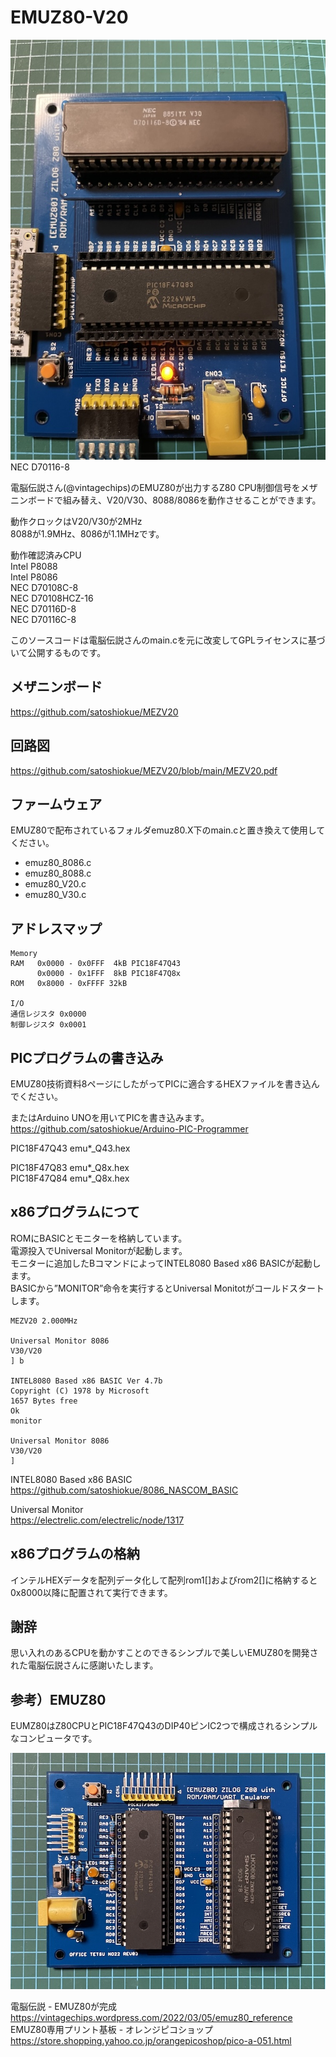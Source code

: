# EMUZ80-V20

![MEZV30](https://github.com/satoshiokue/EMUZ80-V20/blob/main/MEZV30.jpeg)    
NEC D70116-8  

電脳伝説さん(@vintagechips)のEMUZ80が出力するZ80 CPU制御信号をメザニンボードで組み替え、V20/V30、8088/8086を動作させることができます。  

動作クロックはV20/V30が2MHz  
8088が1.9MHz、8086が1.1MHzです。  

動作確認済みCPU  
Intel P8088  
Intel P8086  
NEC D70108C-8  
NEC D70108HCZ-16  
NEC D70116D-8  
NEC D70116C-8  

このソースコードは電脳伝説さんのmain.cを元に改変してGPLライセンスに基づいて公開するものです。

## メザニンボード
https://github.com/satoshiokue/MEZV20 

## 回路図
https://github.com/satoshiokue/MEZV20/blob/main/MEZV20.pdf

## ファームウェア

EMUZ80で配布されているフォルダemuz80.X下のmain.cと置き換えて使用してください。
* emuz80_8086.c
* emuz80_8088.c
* emuz80_V20.c
* emuz80_V30.c

## アドレスマップ
```
Memory
RAM   0x0000 - 0x0FFF  4kB PIC18F47Q43
      0x0000 - 0x1FFF  8kB PIC18F47Q8x
ROM   0x8000 - 0xFFFF 32kB

I/O
通信レジスタ 0x0000
制御レジスタ 0x0001
```

## PICプログラムの書き込み
EMUZ80技術資料8ページにしたがってPICに適合するHEXファイルを書き込んでください。  

またはArduino UNOを用いてPICを書き込みます。  
https://github.com/satoshiokue/Arduino-PIC-Programmer

PIC18F47Q43 emu*_Q43.hex 

PIC18F47Q83 emu*_Q8x.hex  
PIC18F47Q84 emu*_Q8x.hex  

## x86プログラムにつて
ROMにBASICとモニターを格納しています。  
電源投入でUniversal Monitorが起動します。  
モニターに追加したBコマンドによってINTEL8080 Based x86 BASICが起動します。  
BASICから”MONITOR”命令を実行するとUniversal Monitotがコールドスタートします。  
```
MEZV20 2.000MHz

Universal Monitor 8086
V30/V20
] b

INTEL8080 Based x86 BASIC Ver 4.7b
Copyright (C) 1978 by Microsoft
1657 Bytes free
Ok
monitor

Universal Monitor 8086
V30/V20
]
```
INTEL8080 Based x86 BASIC  
https://github.com/satoshiokue/8086_NASCOM_BASIC  

Universal Monitor  
https://electrelic.com/electrelic/node/1317  

## x86プログラムの格納
インテルHEXデータを配列データ化して配列rom1[]およびrom2[]に格納すると0x8000以降に配置されて実行できます。  

## 謝辞
思い入れのあるCPUを動かすことのできるシンプルで美しいEMUZ80を開発された電脳伝説さんに感謝いたします。

## 参考）EMUZ80
EUMZ80はZ80CPUとPIC18F47Q43のDIP40ピンIC2つで構成されるシンプルなコンピュータです。

![EMUZ80](https://github.com/satoshiokue/EMUZ80-6502/blob/main/imgs/IMG_Z80.jpeg)

電脳伝説 - EMUZ80が完成  
https://vintagechips.wordpress.com/2022/03/05/emuz80_reference  
EMUZ80専用プリント基板 - オレンジピコショップ  
https://store.shopping.yahoo.co.jp/orangepicoshop/pico-a-051.html  
